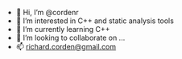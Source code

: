 - 👋 Hi, I’m @cordenr
- 👀 I’m interested in C++ and static analysis tools
- 🌱 I’m currently learning C++
- 💞️ I’m looking to collaborate on ...
- 📫 richard.corden@gmail.com

<!---
cordenr/cordenr is a ✨ special ✨ repository because its `README.md` (this file) appears on your GitHub profile.
You can click the Preview link to take a look at your changes.
--->
